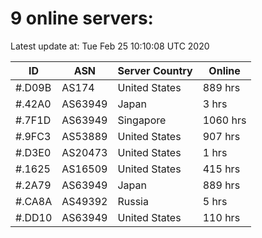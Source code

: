# 9 online servers:

Latest update at: Tue Feb 25 10:10:08 UTC 2020

| ID | ASN | Server Country | Online |
| -- | --- | -------------- | ------ |
| #.D09B | AS174 | United States | 889 hrs |
| #.42A0 | AS63949 | Japan | 3 hrs |
| #.7F1D | AS63949 | Singapore | 1060 hrs |
| #.9FC3 | AS53889 | United States | 907 hrs |
| #.D3E0 | AS20473 | United States | 1 hrs |
| #.1625 | AS16509 | United States | 415 hrs |
| #.2A79 | AS63949 | Japan | 889 hrs |
| #.CA8A | AS49392 | Russia | 5 hrs |
| #.DD10 | AS63949 | United States | 110 hrs |

